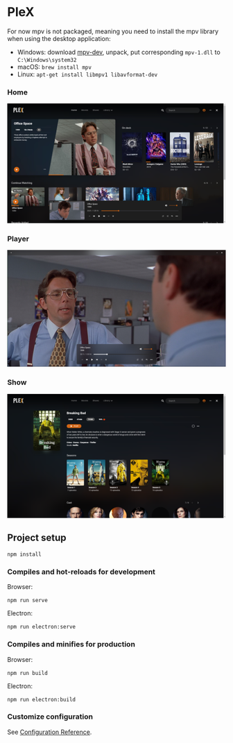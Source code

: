 # PleX

For now mpv is not packaged, meaning you need to install the mpv library when using the desktop application:
* Windows: download [mpv-dev](https://sourceforge.net/projects/mpv-player-windows/files/libmpv/mpv-dev-i686-20211031-git-4a80de9.7z/download), unpack, put corresponding `mpv-1.dll` to `C:\Windows\system32`
* macOS: `brew install mpv`
* Linux: `apt-get install libmpv1 libavformat-dev`
### Home
![Home](https://github.com/ruurdbijlsma/PlexClient/blob/master/.gh/home.png?raw=true)

### Player
![Player](https://github.com/ruurdbijlsma/PlexClient/blob/master/.gh/player.png?raw=true)

### Show
![Show](https://github.com/ruurdbijlsma/PlexClient/blob/master/.gh/show.png?raw=true)

## Project setup
```
npm install
```

### Compiles and hot-reloads for development
Browser:
```
npm run serve
```
Electron:
```
npm run electron:serve
```

### Compiles and minifies for production
Browser:
```
npm run build
```
Electron:
```
npm run electron:build
```

### Customize configuration
See [Configuration Reference](https://cli.vuejs.org/config/).
